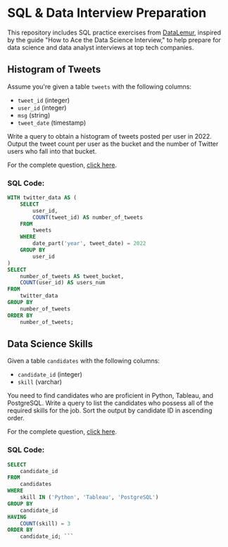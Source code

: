 # SQL & Data Interview Preparation

This repository includes SQL practice exercises from [DataLemur](https://datalemur.com/questions?category=SQL), inspired by the guide "How to Ace the Data Science Interview," to help prepare for data science and data analyst interviews at top tech companies.

## Histogram of Tweets

Assume you're given a table `tweets` with the following columns:
- `tweet_id` (integer)
- `user_id` (integer)
- `msg` (string)
- `tweet_date` (timestamp)

Write a query to obtain a histogram of tweets posted per user in 2022. Output the tweet count per user as the bucket and the number of Twitter users who fall into that bucket.

For the complete question, [click here](https://datalemur.com/questions/sql-histogram-tweets).

### SQL Code:
```sql
WITH twitter_data AS (
    SELECT 
        user_id, 
        COUNT(tweet_id) AS number_of_tweets
    FROM 
        tweets
    WHERE
        date_part('year', tweet_date) = 2022
    GROUP BY 
        user_id
)
SELECT 
    number_of_tweets AS tweet_bucket,
    COUNT(user_id) AS users_num
FROM 
    twitter_data
GROUP BY 
    number_of_tweets
ORDER BY 
    number_of_tweets;
```    

## Data Science Skills

Given a table `candidates` with the following columns:
- `candidate_id` (integer)
- `skill` (varchar)

You need to find candidates who are proficient in Python, Tableau, and PostgreSQL. Write a query to list the candidates who possess all of the required skills for the job. Sort the output by candidate ID in ascending order.

For the complete question, [click here](https://datalemur.com/questions/sql-histogram-tweets).

### SQL Code:
```sql
SELECT 
    candidate_id
FROM 
    candidates
WHERE 
    skill IN ('Python', 'Tableau', 'PostgreSQL')
GROUP BY 
    candidate_id
HAVING 
    COUNT(skill) = 3
ORDER BY 
    candidate_id; ```

